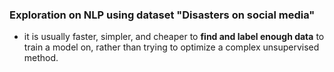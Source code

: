 ### Exploration on NLP using dataset "Disasters on social media"

- it is usually faster, simpler, and cheaper to **find and label enough data** to train a model on, rather than trying to optimize a complex unsupervised method.

